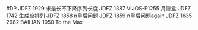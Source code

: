 #DP
JDFZ 1929 求最长不下降序列长度
JDFZ 1387 VIJOS-P1255 月饼盒
JDFZ 1742 生成全排列
JDFZ 1858 n皇后问题
JDFZ 1859 n皇后问题again
JDFZ 1635
2982
BAILIAN 1050 To the Max